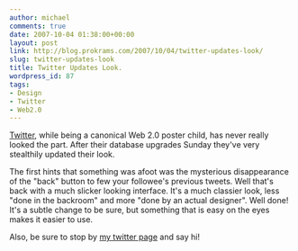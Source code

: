 ```yaml
---
author: michael
comments: true
date: 2007-10-04 01:38:00+00:00
layout: post
link: http://blog.prokrams.com/2007/10/04/twitter-updates-look/
slug: twitter-updates-look
title: Twitter Updates Look.
wordpress_id: 87
tags:
- Design
- Twitter
- Web2.0
---
```


[Twitter](http://www.twitter.com), while being a canonical Web 2.0 poster child, has never really looked the part. After their database upgrades Sunday they've very stealthily updated their look. 

The first hints that something was afoot was the mysterious disappearance of the "back" button to few your followee's previous tweets. Well that's back with a much slicker looking interface. It's a much classier look, less "done in the backroom" and more "done by an actual designer". Well done! It's a subtle change to be sure, but something that is easy on the eyes makes it easier to use.

Also, be sure to stop by [my twitter page](http://twitter.com/michaeldotnet) and say hi!
